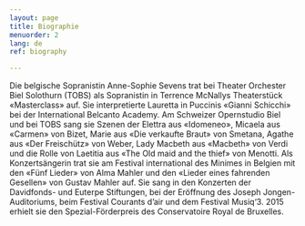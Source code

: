 ```yaml
---
layout: page
title: Biographie
menuorder: 2
lang: de
ref: biography

---
```



Die belgische Sopranistin Anne-Sophie Sevens trat bei Theater Orchester Biel Solothurn (TOBS) als Sopranistin in Terrence McNallys Theaterstück «Masterclass» auf. Sie interpretierte Lauretta in Puccinis «Gianni Schicchi» bei der International Belcanto Academy. Am Schweizer Opernstudio Biel und bei TOBS sang sie Szenen der Elettra aus «Idomeneo», Micaela aus «Carmen» von Bizet, Marie aus «Die verkaufte Braut» von Smetana, Agathe aus «Der Freischütz» von Weber, Lady Macbeth aus «Macbeth» von Verdi und die Rolle von Laetitia aus «The Old maid and the thief» von Menotti. Als Konzertsängerin trat sie am Festival international des Minimes in Belgien mit den «Fünf Lieder» von Alma Mahler und den «Lieder eines fahrenden Gesellen» von Gustav Mahler auf. Sie sang in den Konzerten der Davidfonds- und Euterpe Stiftungen, bei der Eröffnung des Joseph Jongen-Auditoriums, beim Festival Courants d’air und dem Festival Musiq‘3. 2015 erhielt sie den Spezial-Förderpreis des Conservatoire Royal de Bruxelles. 
